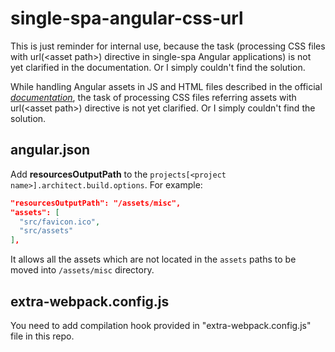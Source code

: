 # single-spa-angular-css-url

This is just reminder for internal use, because the task (processing CSS files
with url(&lt;asset path&gt;) directive in single-spa Angular applications) is not yet clarified
in the documentation. Or I simply couldn't find the solution.

While handling Angular assets in JS and HTML files described in the official
*[documentation]([URL]https://single-spa.js.org/docs/ecosystem-angular.html#angular-assets)*,
the task of processing CSS files referring assets with url(&lt;asset path&gt;)
directive is not yet clarified. Or I simply couldn't find the solution.

## angular.json

Add **resourcesOutputPath** to the
`projects[<project name>].architect.build.options`. For example:
```json
"resourcesOutputPath": "/assets/misc",
"assets": [
  "src/favicon.ico",
  "src/assets"
],
```
It allows all the assets which are not located in the `assets` paths to be
moved into `/assets/misc` directory.

## extra-webpack.config.js

You need to add compilation hook provided in "extra-webpack.config.js" file in
this repo.

